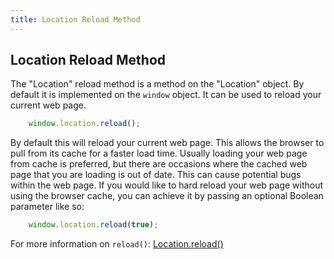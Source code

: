 ```yaml
---
title: Location Reload Method
---
```

## Location Reload Method

The "Location" reload method is a method on the "Location" object. By default it is implemented on the `window` object. It can be used to reload your current web page.

```javascript
    window.location.reload();
```

By default this will reload your current web page. This allows the browser to pull from its cache for a faster load time. Usually loading your web page from cache is preferred, but there are occasions where the cached web page that you are loading is out of date. This can cause potential bugs within the web page. If you would like to hard reload your web page without using the browser cache, you can achieve it by passing an optional Boolean parameter like so:

```javascript
    window.location.reload(true);
```

For more information on `reload()`: [Location.reload()](https://developer.mozilla.org/en-US/docs/Web/API/Location/reload)
